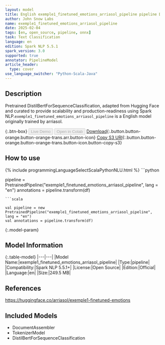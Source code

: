 ```yaml
---
layout: model
title: English exemple1_finetuned_emotions_arriasol_pipeline pipeline DistilBertForSequenceClassification from arriasol
author: John Snow Labs
name: exemple1_finetuned_emotions_arriasol_pipeline
date: 2025-02-04
tags: [en, open_source, pipeline, onnx]
task: Text Classification
language: en
edition: Spark NLP 5.5.1
spark_version: 3.0
supported: true
annotator: PipelineModel
article_header:
  type: cover
use_language_switcher: "Python-Scala-Java"
---
```


## Description

Pretrained DistilBertForSequenceClassification, adapted from Hugging Face and curated to provide scalability and production-readiness using Spark NLP.`exemple1_finetuned_emotions_arriasol_pipeline` is a English model originally trained by arriasol.

{:.btn-box}
<button class="button button-orange" disabled>Live Demo</button>
<button class="button button-orange" disabled>Open in Colab</button>
[Download](https://s3.amazonaws.com/auxdata.johnsnowlabs.com/public/models/exemple1_finetuned_emotions_arriasol_pipeline_en_5.5.1_3.0_1738670727927.zip){:.button.button-orange.button-orange-trans.arr.button-icon}
[Copy S3 URI](s3://auxdata.johnsnowlabs.com/public/models/exemple1_finetuned_emotions_arriasol_pipeline_en_5.5.1_3.0_1738670727927.zip){:.button.button-orange.button-orange-trans.button-icon.button-copy-s3}

## How to use



<div class="tabs-box" markdown="1">
{% include programmingLanguageSelectScalaPythonNLU.html %}
```python

pipeline = PretrainedPipeline("exemple1_finetuned_emotions_arriasol_pipeline", lang = "en")
annotations =  pipeline.transform(df)   

```
```scala

val pipeline = new PretrainedPipeline("exemple1_finetuned_emotions_arriasol_pipeline", lang = "en")
val annotations = pipeline.transform(df)

```
</div>

{:.model-param}
## Model Information

{:.table-model}
|---|---|
|Model Name:|exemple1_finetuned_emotions_arriasol_pipeline|
|Type:|pipeline|
|Compatibility:|Spark NLP 5.5.1+|
|License:|Open Source|
|Edition:|Official|
|Language:|en|
|Size:|249.5 MB|

## References

https://huggingface.co/arriasol/exemple1-finetuned-emotions

## Included Models

- DocumentAssembler
- TokenizerModel
- DistilBertForSequenceClassification